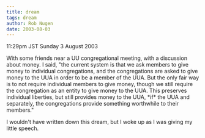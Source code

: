 ```yaml
---
title: dream
tags: dream
author: Rob Nugen
date: 2003-08-03
---
```


<p class=date>11:29pm JST Sunday 3 August 2003</p>

<p class=dream>With some friends near a UU congregational meeting,
with a discussion about money.  I said, "the current system is that we
ask members to give money to individual congregations, and the
congregations are asked to give money to the UUA in order to be a
member of the UUA.  But the only fair way is to not require individual
members to give money, though we still require the congregation as an
entity to give money to the UUA.  This preserves individual liberties,
but still provides money to the UUA, *if* the UUA and separately, the
congregations provide something worthwhile to their members."</p>

<p>I wouldn't have written down this dream, but I woke up as I was
giving my little speech.</p>
